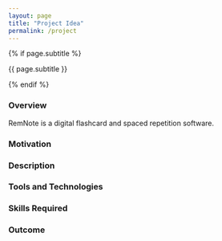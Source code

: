 ```yaml
---
layout: page
title: "Project Idea"
permalink: /project
---
```


{% if page.subtitle %}
    <p id="page-subtitle" class="page__subtitle p-name" itemprop="headline">
    {{ page.subtitle }}
    </p>
{% endif %}

### Overview

RemNote is a digital flashcard and spaced repetition software.

### Motivation

### Description

### Tools and Technologies

### Skills Required

### Outcome
